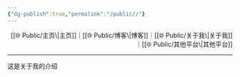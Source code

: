 ```yaml
---
{"dg-publish":true,"permalink":"/public//"}
---
```


<p align="right"> [[🌐  Public/主页\|主页]]｜[[🌐  Public/博客\|博客]]｜[[🌐  Public/关于我\|关于我]]｜[[🌐  Public/其他平台\|其他平台]]</p>

---


这是关于我的介绍